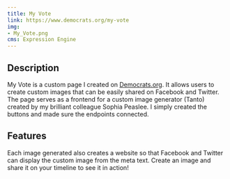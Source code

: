 ```yaml
---
title: My Vote
link: https://www.democrats.org/my-vote
img:
- My_Vote.png
cms: Expression Engine
---
```


## Description
My Vote is a custom page I created on [Democrats.org](project/democratsorg). It allows users to create custom images that can be easily shared on Facebook and Twitter. The page serves as a frontend for a custom image generator (Tanto) created by my brilliant colleague Sophia Peaslee. I simply created the buttons and made sure the endpoints connected. 

## Features
Each image generated also creates a website so that Facebook and Twitter can display the custom image from the meta text. Create an image and share it on your timeline to see it in action!  